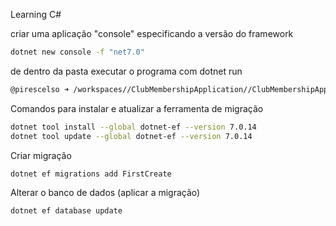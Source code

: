 Learning C#

criar uma aplicação "console" especificando a versão do framework

```bash
dotnet new console -f "net7.0"
```

de dentro da pasta executar o programa com dotnet run
```bash
@pirescelso ➜ /workspaces//ClubMembershipApplication//ClubMembershipApplication (main) $ dotnet run
```

Comandos para instalar e atualizar a ferramenta de migração
```bash
dotnet tool install --global dotnet-ef --version 7.0.14
dotnet tool update --global dotnet-ef --version 7.0.14
```

Criar migração
```bash
dotnet ef migrations add FirstCreate
```

Alterar o banco de dados (aplicar a migração)
```bash
dotnet ef database update
```

